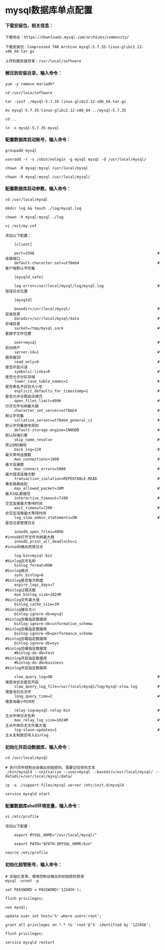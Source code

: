 
# mysql数据库单点配置

#### 下载安装包，相关信息：

	下载地址：https://downloads.mysql.com/archives/community/
	
	下载安装包：Compressed TAR Archive mysql-5.7.35-linux-glibc2.12-x86_64.tar.gz
	
	上传到服务器目录：/usr/local/software

#### 解压到安装目录，输入命令：

	yum -y remove mariadb*
	
	cd /usr/loca/software
	
	tar -zxvf ./mysql-5.7.35-linux-glibc2.12-x86_64.tar.gz
	
	mv mysql-5.7.35-linux-glibc2.12-x86_64 ../mysql-5.7.35
	
	cd ..
	
	ln -s mysql-5.7.35 mysql

#### 配置数据库启动账号，输入命令：
	
	groupadd mysql
	
	useradd -r -s /sbin/nologin -g mysql mysql -d /usr/local/mysql/
	
	chown -R mysql:mysql /usr/local/mysql
	
	chown -R mysql:mysql /usr/local/mysql/

#### 配置数据库启动参数，输入命令：

	cd /usr/local/mysql
	
	mkdir log && touch ./log/mysql.log
	
	chown -R mysql:mysql ./log
	
	vi /ect/my.cnf
	
	添加以下配置：
		
		[client]
		
		port=3306                                                       #连接端口
		default-character-set=utf8mb4                                   #客户端默认字符集
		
		[mysqld_safe]
		
		log-error=/usr/local/mysql/log/mysql.log                        #错误日志位置
		
		[mysqld]
		
		basedir=/usr/local/mysql/                                       #安装目录
		datadir=/usr/local/mysql/data                                   #存储目录
		socket=/tmp/mysql.sock                                          #套接字文件位置
		
		user=mysql                                                      #启动用户
		server-id=1                                                     #服务器ID
		read_only=0                                                     #是否开启只读
		symbolic-links=0                                                #是否允许分区存储
		lower_case_table_names=1                                        #是否表名不区别大小写
		explicit_defaults_for_timestamp=1                               #是否允许日期自动填充
		open_files_limit=4096                                           #打开文件句柄最大数
		character_set_server=utf8mb4                                    #默认字符集
		collation_server=utf8mb4_general_ci                             #默认字符集排序规则
		default-storage-engine=INNODB                                   #默认存储引擎
		skip_name_resolve                                               #禁止DNS解析
		back_log=128                                                    #最大等待连接数
		max_connections=1000                                            #最大连接数
		max_connect_errors=5000                                         #最大错误连接次数
		transaction_isolation=REPEATABLE-READ                           #事务隔离级别
		max_allowed_packet=10M                                          #最大SQL数据包
		interactive_timeout=7200                                        #交互连接最大等待时间
		wait_timeout=7200                                               #非交互连接最大等待时间
		log_slow_admin_statements=ON                                    #是否记录管理日志
		
		innodb_open_files=4096                                          #innodb打开文件句柄最大数
		innodb_print_all_deadlocks=1                                    #innodb输出死锁日志
		
		log-bin=mysql-bin                                               #binlog日志名称
		binlog_format=ROW                                               #binlog格式
		sync_binlog=0                                                   #binlog是否每次刷盘
		expire_logs_days=7                                              #binlog过期天数
		max_binlog_size=1024M                                           #binlog文件最大值
		binlog_cache_size=1M                                            #binlog缓存大小
		binlog-ignore-db=mysql                                          #binlog忽略指定数据库
		binlog-ignore-db=information_schema                             #binlog忽略指定数据库
		binlog-ignore-db=performance_schema                             #binlog忽略指定数据库
		binlog-ignore-db=sys                                            #binlog忽略指定数据库
		#binlog-do-db=test                                              #binlog开启指定数据库
		#binlog-do-db=business                                          #binlog开启指定数据库
		
		slow_query_log=ON                                               #慢查询日志是否开启
		slow_query_log_file=/usr/local/mysql/log/mysql-slow.log         #慢查询日志文件
		long_query_time=2                                               #慢查询最小时间秒
		
		relay-log=mysql-relay-bin                                       #主从中继日志名称
		max_relay_log_size=1024M                                        #主从中继日志文件最大值
		log-slave-updates=1                                             #主从复制是否写入binlog

#### 初始化并启动数据库，输入命令：
		
	cd /usr/local/mysql
	
	# 执行完毕控制台会输出初始密码，需要记住密码文本
	./bin/mysqld --initialize --user=mysql --basedir=/usr/local/mysql/ --datadir=/usr/local/mysql/data/
	
	cp -a ./support-files/mysql.server /etc/init.d/mysqld
	
	service mysqld start

#### 配置数据库shell环境变量，输入命令：
				
	vi /etc/profile
	
	添加以下配置：
		
		export MYSQL_HOME="/usr/local/mysql/"
		
		export PATH="$PATH:$MYSQL_HOME/bin"
		
	source /etc/profile

#### 初始化超管账号，输入命令：

	# 初始化登录，使用控制台输出的初始密码登录
	mysql -uroot -p
			
	set PASSWORD = PASSWORD('123456');
	
	flush privileges;
	
	use mysql;
	
	update user set host='%' where user='root';
	
	grant all privileges on *.* to 'root'@'%' identified by '123456';
	
	flush privileges;
	
	service mysqld restart


